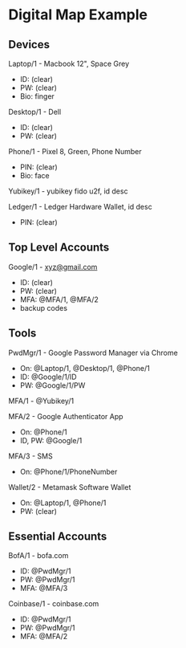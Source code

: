 # Digital Map Example

## Devices

Laptop/1 - Macbook 12", Space Grey
* ID: (clear)
* PW: (clear)
* Bio: finger 

Desktop/1 - Dell
* ID: (clear)
* PW: (clear)

Phone/1 - Pixel 8, Green, Phone Number
* PIN: (clear)
* Bio: face

Yubikey/1 - yubikey fido u2f, id desc

Ledger/1 - Ledger Hardware Wallet, id desc
* PIN: (clear)

## Top Level Accounts

Google/1 - xyz@gmail.com
* ID: (clear)
* PW: (clear)
* MFA: @MFA/1, @MFA/2
* backup codes

## Tools

PwdMgr/1 - Google Password Manager via Chrome
* On: @Laptop/1, @Desktop/1, @Phone/1
* ID: @Google/1/ID
* PW: @Google/1/PW

MFA/1 - @Yubikey/1

MFA/2 - Google Authenticator App
* On: @Phone/1
* ID, PW: @Google/1

MFA/3 - SMS 
* On: @Phone/1/PhoneNumber

Wallet/2 - Metamask Software Wallet
* On: @Laptop/1, @Phone/1
* PW: (clear)


## Essential Accounts

BofA/1 - bofa.com
* ID: @PwdMgr/1
* PW: @PwdMgr/1
* MFA: @MFA/3

Coinbase/1 - coinbase.com
* ID: @PwdMgr/1
* PW: @PwdMgr/1
* MFA: @MFA/2